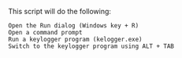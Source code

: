 This script will do the following:

    Open the Run dialog (Windows key + R)
    Open a command prompt
    Run a keylogger program (kelogger.exe)
    Switch to the keylogger program using ALT + TAB
